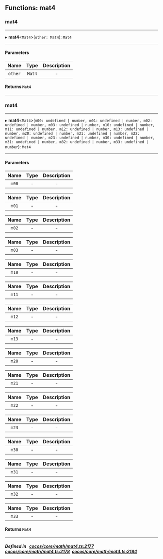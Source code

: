 ## Functions: mat4

### mat4


___
▸ **mat4**<`Mat4`\>(`other: Mat4`): `Mat4`
___


#### Parameters

| Name | Type | Description |
| :------: | :------: | :------: |
| `other` | `Mat4` | - |


#### Returns `Mat4` 
___

### mat4


___
▸ **mat4**<`Mat4`\>(`m00: undefined | number, m01: undefined | number, m02: undefined | number, m03: undefined | number, m10: undefined | number, m11: undefined | number, m12: undefined | number, m13: undefined | number, m20: undefined | number, m21: undefined | number, m22: undefined | number, m23: undefined | number, m30: undefined | number, m31: undefined | number, m32: undefined | number, m33: undefined | number`): `Mat4`
___


#### Parameters

| Name | Type | Description |
| :------: | :------: | :------: |
| `m00` | - | - |

| Name | Type | Description |
| :------: | :------: | :------: |
| `m01` | - | - |

| Name | Type | Description |
| :------: | :------: | :------: |
| `m02` | - | - |

| Name | Type | Description |
| :------: | :------: | :------: |
| `m03` | - | - |

| Name | Type | Description |
| :------: | :------: | :------: |
| `m10` | - | - |

| Name | Type | Description |
| :------: | :------: | :------: |
| `m11` | - | - |

| Name | Type | Description |
| :------: | :------: | :------: |
| `m12` | - | - |

| Name | Type | Description |
| :------: | :------: | :------: |
| `m13` | - | - |

| Name | Type | Description |
| :------: | :------: | :------: |
| `m20` | - | - |

| Name | Type | Description |
| :------: | :------: | :------: |
| `m21` | - | - |

| Name | Type | Description |
| :------: | :------: | :------: |
| `m22` | - | - |

| Name | Type | Description |
| :------: | :------: | :------: |
| `m23` | - | - |

| Name | Type | Description |
| :------: | :------: | :------: |
| `m30` | - | - |

| Name | Type | Description |
| :------: | :------: | :------: |
| `m31` | - | - |

| Name | Type | Description |
| :------: | :------: | :------: |
| `m32` | - | - |

| Name | Type | Description |
| :------: | :------: | :------: |
| `m33` | - | - |


#### Returns `Mat4` 
___


##### Defined in &nbsp;   [cocos/core/math/mat4.ts:2177](https://github.com/cocos-creator/engine/blob/c7bf6b8a9/cocos/core/math/mat4.ts#L2177)&nbsp;   [cocos/core/math/mat4.ts:2178](https://github.com/cocos-creator/engine/blob/c7bf6b8a9/cocos/core/math/mat4.ts#L2178)&nbsp;   [cocos/core/math/mat4.ts:2184](https://github.com/cocos-creator/engine/blob/c7bf6b8a9/cocos/core/math/mat4.ts#L2184)&nbsp;
